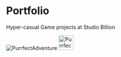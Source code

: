 # Portfolio

Hyper-casual Game projects at Studio Billion

![PurrfectAdventure](https://user-images.githubusercontent.com/48787064/229357685-ec092269-d4fe-4cea-b7c1-f884407c61a2.png)
[<img alt="PurrfectAdventure" width="40px" src="https://user-images.githubusercontent.com/48787064/229357685-ec092269-d4fe-4cea-b7c1-f884407c61a2.png" />](https://play.google.com/store/apps/details?id=com.Billion.PurrfectAdventure)
